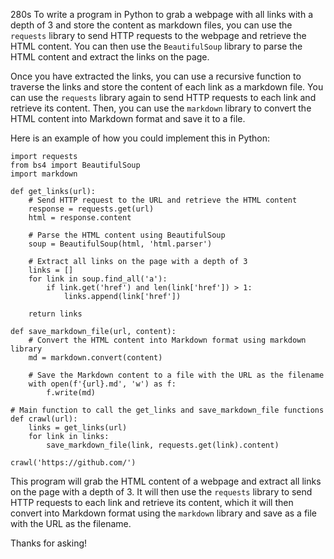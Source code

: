 280s
To write a program in Python to grab a webpage with all links with a depth of 3 and store the content as markdown files, you can use the `requests` library to send HTTP requests to the webpage and retrieve the HTML content. You can then use the `BeautifulSoup` library to parse the HTML content and extract the links on the page.

Once you have extracted the links, you can use a recursive function to traverse the links and store the content of each link as a markdown file. You can use the `requests` library again to send HTTP requests to each link and retrieve its content. Then, you can use the `markdown` library to convert the HTML content into Markdown format and save it to a file.

Here is an example of how you could implement this in Python:
```
import requests
from bs4 import BeautifulSoup
import markdown

def get_links(url):
    # Send HTTP request to the URL and retrieve the HTML content
    response = requests.get(url)
    html = response.content

    # Parse the HTML content using BeautifulSoup
    soup = BeautifulSoup(html, 'html.parser')

    # Extract all links on the page with a depth of 3
    links = []
    for link in soup.find_all('a'):
        if link.get('href') and len(link['href']) > 1:
            links.append(link['href'])

    return links

def save_markdown_file(url, content):
    # Convert the HTML content into Markdown format using markdown library
    md = markdown.convert(content)

    # Save the Markdown content to a file with the URL as the filename
    with open(f'{url}.md', 'w') as f:
        f.write(md)

# Main function to call the get_links and save_markdown_file functions
def crawl(url):
    links = get_links(url)
    for link in links:
        save_markdown_file(link, requests.get(link).content)

crawl('https://github.com/')
```
This program will grab the HTML content of a webpage and extract all links on the page with a depth of 3. It will then use the `requests` library to send HTTP requests to each link and retrieve its content, which it will then convert into Markdown format using the `markdown` library and save as a file with the URL as the filename.

Thanks for asking!
